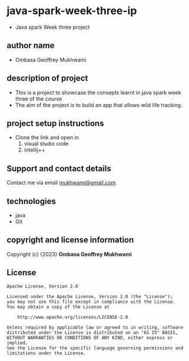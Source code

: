 # java-spark-week-three-ip
 - Java spark Week three project
## author name
 - Ombasa Geoffrey Mukhwami
## description of project
 - This is a project to showcase the consepts learnt in java spark  week three of the course
 - The aim of the project is to build an app that allows wild life tracking.

## project setup instructions
 - Clone the link and open in
    1. visual studio code
    2. intellij++
## Support and contact details
Contact me via email [mukhwami@gmail.com](mailto:mukhwami@gmail.com).

 ## technologies
  - java
  - Git 
## copyright and license information
Copyright (c) {2023} **Ombasa Geoffrey Mukhwami**

## License

    Apache License, Version 2.0

    Licensed under the Apache License, Version 2.0 (the "License");
    you may not use this file except in compliance with the License.
    You may obtain a copy of the License at

        http://www.apache.org/licenses/LICENSE-2.0

    Unless required by applicable law or agreed to in writing, software
    distributed under the License is distributed on an "AS IS" BASIS,
    WITHOUT WARRANTIES OR CONDITIONS OF ANY KIND, either express or implied.
    See the License for the specific language governing permissions and
    limitations under the License.
